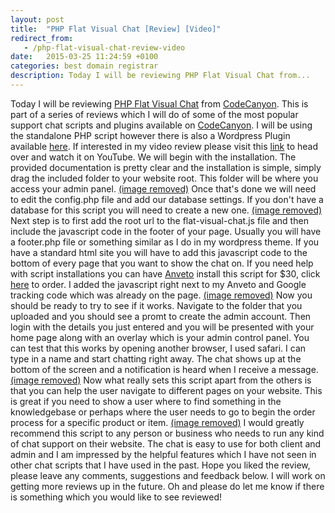 ```yaml
---
layout: post
title:  "PHP Flat Visual Chat [Review] [Video]"
redirect_from:
   - /php-flat-visual-chat-review-video
date:   2015-03-25 11:24:59 +0100
categories: best domain registrar
description: Today I will be reviewing PHP Flat Visual Chat from...
---
```


Today I will be reviewing [PHP Flat Visual Chat](http://anve.to/hsAgc "PHP Flat Visual Chat") from [CodeCanyon](http://anve.to/OGp75 "CodeCanyon"). This is part of a series of reviews which I will do of some of the most popular support chat scripts and plugins available on [CodeCanyon](http://anve.to/OGp75 "CodeCanyon"). I will be using the standalone PHP script however there is also a Wordpress Plugin available [here](http://anve.to/irvbY "WP PHP Flat Visual Chat"). If interested in my video review please visit this [link](http://anve.to/qJOCe "Review of PHP Flat Visual Chat - YouTube") to head over and watch it on YouTube. We will begin with the installation. The provided documentation is pretty clear and the installation is simple, simply drag the included folder to your website root. This folder will be where you access your admin panel. [(image removed)](http://markustenghamn.com/wp-content/uploads/2015/03/DragFolder_1_1_1.gif) Once that's done we will need to edit the config.php file and add our database settings. If you don't have a database for this script you will need to create a new one. [(image removed)](http://markustenghamn.com/wp-content/uploads/2015/03/Config_1_1_1.gif) Next step is to first add the root url to the flat-visual-chat.js file and then include the javascript code in the footer of your page. Usually you will have a footer.php file or something similar as I do in my wordpress theme. If you have a standard html site you will have to add this javascript code to the bottom of every page that you want to show the chat on. If you need help with script installations you can have [Anveto](http://anve.to/VWLVz "Anveto") install this script for $30, click [here](http://anve.to/VWLVz/members/cart.php?a=add&pid=13 "PHP Script Install") to order. I added the javascript right next to my Anveto and Google tracking code which was already on the page. [(image removed)](http://markustenghamn.com/wp-content/uploads/2015/03/AddRootUrl_1_1_1_1.gif) Now you should be ready to try to see if it works. Navigate to the folder that you uploaded and you should see a promt to create the admin account. Then login with the details you just entered and you will be presented with your home page along with an overlay which is your admin control panel. You can test that this works by opening another browser, I used safari. I can type in a name and start chatting right away. The chat shows up at the bottom of the screen and a notification is heard when I receive a message. [(image removed)](http://markustenghamn.com/wp-content/uploads/2015/03/BeginChat_1_1_1.gif) Now what really sets this script apart from the others is that you can help the user navigate to different pages on your website. This is great if you need to show a user where to find something in the knowledgebase or perhaps where the user needs to go to begin the order process for a specific product or item. [(image removed)](http://markustenghamn.com/wp-content/uploads/2015/03/ShowUserItem_1_1_1.gif) I would greatly recommend this script to any person or business who needs to run any kind of chat support on their website. The chat is easy to use for both client and admin and I am impressed by the helpful features which I have not seen in other chat scripts that I have used in the past. Hope you liked the review, please leave any comments, suggestions and feedback below. I will work on getting more reviews up in the future. Oh and please do let me know if there is something which you would like to see reviewed!